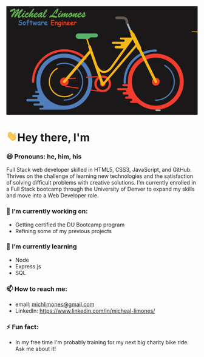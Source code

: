 <img src="https://github.com/ZestyLimones/ZestyLimones/blob/main/assets/bicycle.gif" width="700px">

# <img src="https://github.com/ZestyLimones/ZestyLimones/blob/main/assets/Hi.gif" width="29px" >Hey there, I'm

### 😄 Pronouns: he, him, his

Full Stack web developer skilled in HTML5, CSS3, JavaScript, and GitHub. Thrives on the challenge of learning new technologies and the satisfaction of solving difficult problems with creative solutions. I’m currently enrolled in a Full Stack bootcamp through the University of Denver to expand my skills and move into a Web Developer role.

### 🔭 I’m currently working on:

- Getting certified the DU Bootcamp program
- Refining some of my previous projects

### 🌱 I’m currently learning

- Node
- Express.js
- SQL

### 📫 How to reach me:

- email: michlimones@gmail.com
- LinkedIn: https://www.linkedin.com/in/micheal-limones/

### ⚡ Fun fact:

- In my free time I'm probably training for my next big charity bike ride. Ask me about it!
